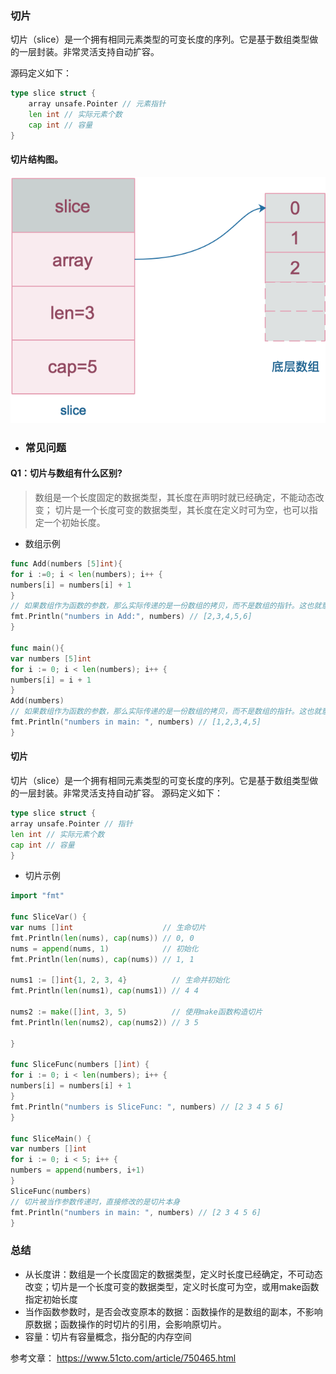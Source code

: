 ### 切片
切片（slice）是一个拥有相同元素类型的可变长度的序列。它是基于数组类型做的一层封装。非常灵活支持自动扩容。

源码定义如下：
```go
type slice struct {
	array unsafe.Pointer // 元素指针
	len int // 实际元素个数
	cap int // 容量
}
```
#### 切片结构图。
![结构图](img/slice-data-type.png)

- ### 常见问题
#### Q1：切片与数组有什么区别?
> 数组是一个长度固定的数据类型，其长度在声明时就已经确定，不能动态改变；
> 切片是一个长度可变的数据类型，其长度在定义时可为空，也可以指定一个初始长度。

- 数组示例
```go
func Add(numbers [5]int){
for i :=0; i < len(numbers); i++ {
numbers[i] = numbers[i] + 1
}
// 如果数组作为函数的参数，那么实际传递的是一份数组的拷贝，而不是数组的指针。这也就意味着，在函数中修改数组的元素不会影响到原始数组
fmt.Println("numbers in Add:", numbers) // [2,3,4,5,6]
}

func main(){
var numbers [5]int
for i := 0; i < len(numbers); i++ {
numbers[i] = i + 1
}
Add(numbers)
// 如果数组作为函数的参数，那么实际传递的是一份数组的拷贝，而不是数组的指针。这也就意味着，在函数中修改数组的元素不会影响到原始数组
fmt.Println("numbers in main: ", numbers) // [1,2,3,4,5]
}
```
#### 切片
切片（slice）是一个拥有相同元素类型的可变长度的序列。它是基于数组类型做的一层封装。非常灵活支持自动扩容。
源码定义如下：
```go
type slice struct {
array unsafe.Pointer // 指针
len int // 实际元素个数
cap int // 容量
}
```

- 切片示例
```go
import "fmt"

func SliceVar() {
var nums []int                    // 生命切片
fmt.Println(len(nums), cap(nums)) // 0, 0
nums = append(nums, 1)            // 初始化
fmt.Println(len(nums), cap(nums)) // 1, 1

nums1 := []int{1, 2, 3, 4}          // 生命并初始化
fmt.Println(len(nums1), cap(nums1)) // 4 4

nums2 := make([]int, 3, 5)          // 使用make函数构造切片
fmt.Println(len(nums2), cap(nums2)) // 3 5

}

func SliceFunc(numbers []int) {
for i := 0; i < len(numbers); i++ {
numbers[i] = numbers[i] + 1
}
fmt.Println("numbers is SliceFunc: ", numbers) // [2 3 4 5 6]
}

func SliceMain() {
var numbers []int
for i := 0; i < 5; i++ {
numbers = append(numbers, i+1)
}
SliceFunc(numbers)
// 切片被当作参数传递时，直接修改的是切片本身
fmt.Println("numbers in main: ", numbers) // [2 3 4 5 6]
}
```

### 总结
- 从长度讲：数组是一个长度固定的数据类型，定义时长度已经确定，不可动态改变；切片是一个长度可变的数据类型，定义时长度可为空，或用make函数指定初始长度
- 当作函数参数时，是否会改变原本的数据：函数操作的是数组的副本，不影响原数据；函数操作的时切片的引用，会影响原切片。
- 容量：切片有容量概念，指分配的内存空间

参考文章：
https://www.51cto.com/article/750465.html


